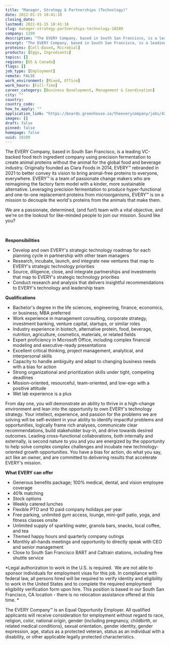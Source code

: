 ```yaml
---
title: "Manager, Strategy & Partnerships (Technology)"
date: 2022-01-15 18:41:18
closing_date: 
lastmod: 2022-01-15 18:41:18
slug: manager-strategy-partnerships-technology-10289
company: 1299
description: "The EVERY Company, based in South San Francisco, is a leading VC-backed food tech ingredient company using precision fermentation to create animal proteins without the animal for the global food and beverage industry. Originally founded as Clara Foods in 2014, EVERY™ rebranded in 2021 to better convey its vision to bring animal-free proteins to everyone, everywhere. EVERY™ is a team of passionate change makers who are reimagining the factory farm model with a kinder, more sustainable alternative."
excerpt: "The EVERY Company, based in South San Francisco, is a leading VC-backed food tech ingredient company using precision fermentation to create animal proteins without the animal for the global food and beverage industry. Originally founded as Clara Foods in 2014, EVERY™ rebranded in 2021 to better convey its vision to bring animal-free proteins to everyone, everywhere. EVERY™ is a team of passionate change makers who are reimagining the factory farm model with a kinder, more sustainable alternative."
proteins: [Cell-Based, Microbial]
products: [Eggs, Ingredients]
topics: []
regions: [US & Canada]
flags: []
job_type: [Employment]
remote: FALSE
work_environment: [Mixed, Office]
work_hours: [Full-Time]
career_category: [Business Development, Management & Coordination]
city: ""
country: 
country_code: 
how_to_apply: ""
application_link: "https://boards.greenhouse.io/theeverycompany/jobs/4275779004"
images: []
draft: false
pinned: false
homepage: false
uuid: 10289
---
```

The EVERY Company, based in South San Francisco, is a leading VC-backed
food tech ingredient company using precision fermentation to create
animal proteins without the animal for the global food and beverage
industry. Originally founded as Clara Foods in 2014, EVERY™ rebranded in
2021 to better convey its vision to bring animal-free proteins to
everyone, everywhere. EVERY™ is a team of passionate change makers who
are reimagining the factory farm model with a kinder, more sustainable
alternative. Leveraging precision fermentation to produce
hyper-functional and one-to-one replacement proteins from
microorganisms, EVERY™ is on a mission to decouple the world's proteins
from the animals that make them.

We are a passionate, determined, (and fun!) team with a vital objective,
and we\'re on the lookout for like-minded people to join our mission.
Sound like you?

 

**Responsibilities**

-   Develop and own EVERY's strategic technology roadmap for each
    planning cycle in partnership with other team managers
-   Research, incubate, launch, and integrate new ventures that map to
    EVERY's strategic technology priorities
-   Source, diligence, close, and integrate partnerships and investments
    that map to EVERY\'s strategic technology priorities
-   Conduct research and analysis that delivers insightful
    recommendations to EVERY\'s technology and leadership team

**Qualifications**

-   Bachelor\'s degree in the life sciences, engineering, finance,
    economics, or business; MBA preferred
-   Work experience in management consulting, corporate strategy,
    investment banking, venture capital, startups, or similar roles
-   Industry experience in biotech, alternative protein, food, beverage,
    nutrition, agriculture, cosmetics, materials, or related fields
-   Expert proficiency in Microsoft Office, including complex financial
    modeling and executive-ready presentations
-   Excellent critical thinking, project management, analytical, and
    interpersonal skills
-   Capacity to handle ambiguity and adapt to changing business needs
    with a bias for action
-   Strong organizational and prioritization skills under tight,
    competing deadlines
-   Mission-oriented, resourceful, team-oriented, and low-ego with a
    positive attitude
-   Wet lab experience is a plus

From day one, you will demonstrate an ability to thrive in a high-change
environment and lean into the opportunity to own EVERY's technology
strategy. Your intellect, experience, and passion for the problems we
are solving will be self-evident in your ability to identify impactful
problems and opportunities, logically frame rich analyses, communicate
clear recommendations, build stakeholder buy-in, and drive towards
desired outcomes. Leading cross-functional collaborations, both
internally and externally, is second nature to you and you are energized
by the opportunity to help solve complex complex challenges and incubate
new technology-oriented growth opportunities. You have a bias for
action, do what you say, act like an owner, and are committed to
delivering results that accelerate EVERY's mission.

**What EVERY can offer**

-   Generous benefits package; 100% medical, dental, and vision employee
    coverage
-   401k matching
-   Stock options
-   Weekly catered lunches
-   Flexible PTO and 10 paid company holidays per year
-   Free parking, unlimited gym access, lounge, mini-golf patio, yoga,
    and fitness classes onsite
-   Unlimited supply of sparkling water, granola bars, snacks, local
    coffee, and tea
-   Themed happy hours and quarterly company outings
-   Monthly all-hands meetings and opportunity to directly speak with
    CEO and senior management
-   Close to South San Francisco BART and Caltrain stations, including
    free shuttle service

*Legal authorization to work in the U.S. is required.  We are not able
to sponsor individuals for employment visas for this job. In compliance
with federal law, all persons hired will be required to verify identity
and eligibility to work in the United States and to complete the
required employment eligibility verification form upon hire. This
position is based in our South San Francisco, CA location - there is no
relocation assistance offered at this time. *

The EVERY Company™ is an Equal Opportunity Employer. All qualified
applicants will receive consideration for employment without regard to
race, religion, color, national origin, gender (including pregnancy,
childbirth, or related medical conditions), sexual orientation, gender
identity, gender expression, age, status as a protected veteran, status
as an individual with a disability, or other applicable legally
protected characteristics.
